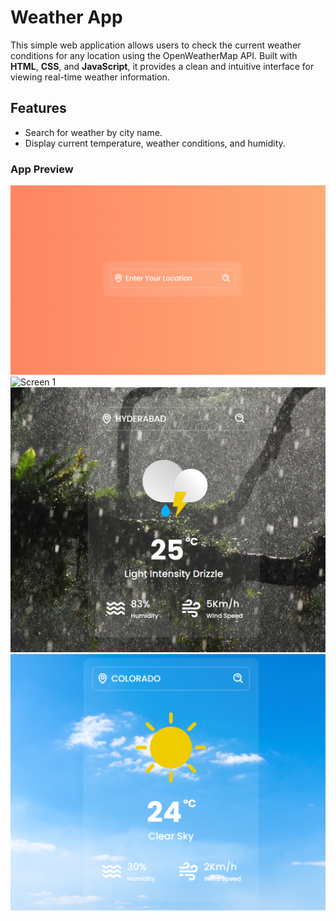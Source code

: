 # Weather App

This simple web application allows users to check the current weather conditions for any location using the OpenWeatherMap API. Built with **HTML**, **CSS**, and **JavaScript**, it provides a clean and intuitive interface for viewing real-time weather information.

## Features

- Search for weather by city name.
- Display current temperature, weather conditions, and humidity.

### App Preview

![Search Screen](images/search.png)<br>
![Screen 1]("images/screen1.png")<br>
![Screen 2](images/screen2.png)<br>
![Screen 3](images/screen3.png)

